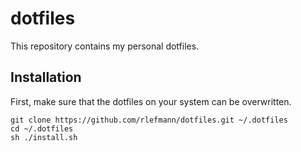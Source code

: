 # dotfiles

This repository contains my personal dotfiles.

## Installation

First, make sure that the dotfiles on your system can be overwritten.

```
git clone https://github.com/rlefmann/dotfiles.git ~/.dotfiles
cd ~/.dotfiles
sh ./install.sh
```
